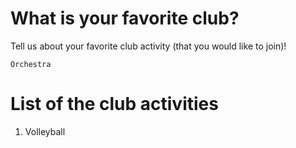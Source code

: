 
# What is your favorite club?
Tell us about your favorite club activity (that you would like to join)!

`Orchestra`

# List of the club activities
1. Volleyball
